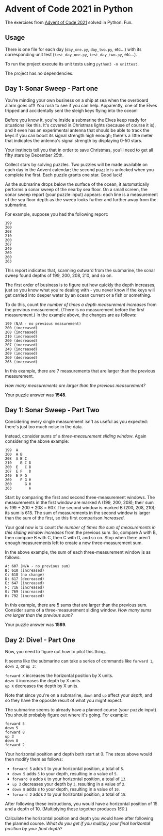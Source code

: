 # Advent of Code 2021 in Python

The exercises from [Advent of Code 2021](https://adventofcode.com/2021) solved in Python. Fun.

## Usage

There is one file for each day (`day_one.py`, `day_two.py`, etc...) with its corresponding unit test (`test_day_one.py`, `test_day_two.py`, etc...).  

To run the project execute its unit tests using `python3 -m unittest`.  

The project has no dependencies.

## Day 1: Sonar Sweep - Part one

You're minding your own business on a ship at sea when the overboard alarm goes off! You rush to see if you can help. Apparently, one of the Elves tripped and accidentally sent the sleigh keys flying into the ocean!  

Before you know it, you're inside a submarine the Elves keep ready for situations like this. It's covered in Christmas lights (because of course it is), and it even has an experimental antenna that should be able to track the keys if you can boost its signal strength high enough; there's a little meter that indicates the antenna's signal strength by displaying 0-50 stars.  

Your instincts tell you that in order to save Christmas, you'll need to get all fifty stars by December 25th.  

Collect stars by solving puzzles. Two puzzles will be made available on each day in the Advent calendar; the second puzzle is unlocked when you complete the first. Each puzzle grants one star. Good luck!

As the submarine drops below the surface of the ocean, it automatically performs a sonar sweep of the nearby sea floor. On a small screen, the sonar sweep report (your puzzle input) appears: each line is a measurement of the sea floor depth as the sweep looks further and further away from the submarine.  

For example, suppose you had the following report:  

```
199
200
208
210
200
207
240
269
260
263
```

This report indicates that, scanning outward from the submarine, the sonar sweep found depths of 199, 200, 208, 210, and so on.  

The first order of business is to figure out how quickly the depth increases, just so you know what you're dealing with - you never know if the keys will get carried into deeper water by an ocean current or a fish or something.  

To do this, count *the number of times a depth measurement increases* from the previous measurement. (There is no measurement before the first measurement.) In the example above, the changes are as follows:  

```
199 (N/A - no previous measurement)
200 (increased)
208 (increased)
210 (increased)
200 (decreased)
207 (increased)
240 (increased)
269 (increased)
260 (decreased)
263 (increased)
```

In this example, there are 7 measurements that are larger than the previous measurement.  

*How many measurements are larger than the previous measurement?*  

Your puzzle answer was **1548**.

## Day 1: Sonar Sweep - Part Two

Considering every single measurement isn't as useful as you expected: there's just too much noise in the data.  

Instead, consider sums of a *three-measurement sliding window*. Again considering the above example:  

```
199  A      
200  A B    
208  A B C  
210    B C D
200  E   C D
207  E F   D
240  E F G  
269    F G H
260      G H
263        H
```

Start by comparing the first and second three-measurement windows. The measurements in the first window are marked A (199, 200, 208); their sum is 199 + 200 + 208 = 607. The second window is marked B (200, 208, 210); its sum is 618. The sum of measurements in the second window is larger than the sum of the first, so this first comparison *increased*.  

Your goal now is to count *the number of times the sum of measurements in this sliding window increases* from the previous sum. So, compare A with B, then compare B with C, then C with D, and so on. Stop when there aren't enough measurements left to create a new three-measurement sum.

In the above example, the sum of each three-measurement window is as follows:  

```
A: 607 (N/A - no previous sum)
B: 618 (increased)
C: 618 (no change)
D: 617 (decreased)
E: 647 (increased)
F: 716 (increased)
G: 769 (increased)
H: 792 (increased)
```

In this example, there are 5 sums that are larger than the previous sum.
Consider sums of a three-measurement sliding window. *How many sums are larger than the previous sum?*

Your puzzle answer was **1589**.

## Day 2: Dive! - Part One

Now, you need to figure out how to pilot this thing.  

It seems like the submarine can take a series of commands like `forward 1`, `down 2`, or `up 3`:  

`forward X` increases the horizontal position by X units.  
`down X` increases the depth by X units.  
`up X` decreases the depth by X units.  

Note that since you're on a submarine, `down` and `up` affect your *depth*, and so they have the opposite result of what you might expect.  

The submarine seems to already have a planned course (your puzzle input). You should probably figure out where it's going. For example:  

```
forward 5
down 5
forward 8
up 3
down 8
forward 2
```

Your horizontal position and depth both start at 0. The steps above would then modify them as follows:  

- `forward 5` adds `5` to your horizontal position, a total of `5`.
- `down 5` adds `5` to your depth, resulting in a value of `5`.
- `forward 8` adds `8` to your horizontal position, a total of `13`.
- `up 3` decreases your depth by `3`, resulting in a value of `2`.
- `down 8` adds `8` to your depth, resulting in a value of `10`.
- `forward 2` adds `2` to your horizontal position, a total of `15`.

After following these instructions, you would have a horizontal position of 15 and a depth of 10. (Multiplying these together produces *150*.)  

Calculate the horizontal position and depth you would have after following the planned course. *What do you get if you multiply your final horizontal position by your final depth?*  